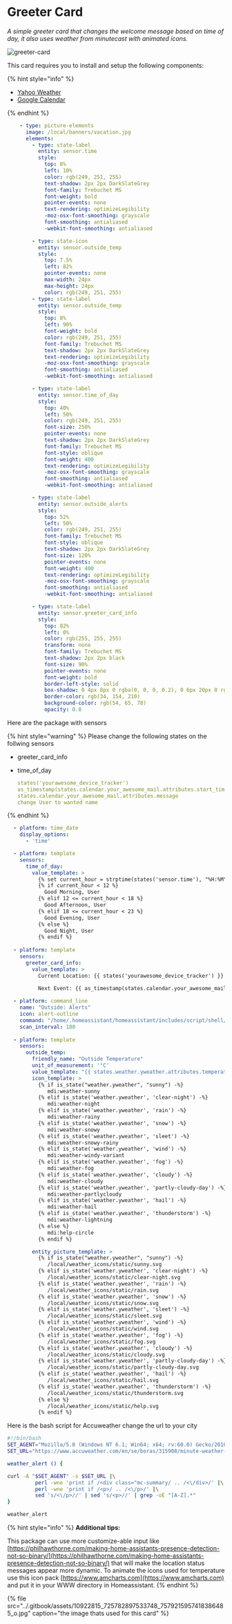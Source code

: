 # Greeter Card

_A simple greeter card that changes the welcome message based on time of day, it also uses weather from minutecast with animated icons._

![greeter-card](../.gitbook/assets/greeter-card.png)

This card requires you to install and setup the following components:

{% hint style="info" %}

* [Yahoo Weather](https://www.home-assistant.io/components/weather.yweather/)
* [Google Calendar](https://www.home-assistant.io/components/calendar.google/)

{% endhint %}

```yaml
    - type: picture-elements
      image: /local/banners/vacation.jpg
      elements:
        - type: state-label
          entity: sensor.time
          style:
            top: 8%
            left: 10%
            color: rgb(249, 251, 255)
            text-shadow: 2px 2px DarkSlateGrey
            font-family: Trebuchet MS
            font-weight: bold
            pointer-events: none
            text-rendering: optimizeLegibility
            -moz-osx-font-smoothing: grayscale
            font-smoothing: antialiased
            -webkit-font-smoothing: antialiased

        - type: state-icon
          entity: sensor.outside_temp
          style:
            top: 7.5%
            left: 82%
            pointer-events: none
            max-width: 24px
            max-height: 24px
            color: rgb(249, 251, 255)
        - type: state-label
          entity: sensor.outside_temp
          style:
            top: 8%
            left: 90%
            font-weight: bold
            color: rgb(249, 251, 255)
            font-family: Trebuchet MS
            text-shadow: 2px 2px DarkSlateGrey
            text-rendering: optimizeLegibility
            -moz-osx-font-smoothing: grayscale
            font-smoothing: antialiased
            -webkit-font-smoothing: antialiased

        - type: state-label
          entity: sensor.time_of_day
          style:
            top: 40%
            left: 50%
            color: rgb(249, 251, 255)
            font-size: 250%
            pointer-events: none
            text-shadow: 2px 2px DarkSlateGrey
            font-family: Trebuchet MS
            font-style: oblique
            font-weight: 400
            text-rendering: optimizeLegibility
            -moz-osx-font-smoothing: grayscale
            font-smoothing: antialiased
            -webkit-font-smoothing: antialiased

        - type: state-label
          entity: sensor.outside_alerts
          style:
            top: 52%
            left: 50%
            color: rgb(249, 251, 255)
            font-family: Trebuchet MS
            font-style: oblique
            text-shadow: 2px 2px DarkSlateGrey
            font-size: 120%
            pointer-events: none
            font-weight: 400
            text-rendering: optimizeLegibility
            -moz-osx-font-smoothing: grayscale
            font-smoothing: antialiased
            -webkit-font-smoothing: antialiased

        - type: state-label
          entity: sensor.greeter_card_info
          style:
            top: 82%
            left: 0%
            color: rgb(255, 255, 255)
            transform: none
            font-family: Trebuchet MS
            text-shadow: 2px 2px black
            font-size: 90%
            pointer-events: none
            font-weight: bold
            border-left-style: solid
            box-shadow: 0 4px 8px 0 rgba(0, 0, 0, 0.2), 0 6px 20px 0 rgba(0, 0, 0, 0.19)
            border-color: rgb(34, 154, 210)
            background-color: rgb(54, 65, 78)
            opacity: 0.8
```

Here are the package with sensors

{% hint style="warning" %}
Please change the following states on the follwing sensors

* greeter\_card\_info  
* time\_of\_day  


  ```yaml
  states('yourawesome_device_tracker')
  as_timestamp(states.calendar.your_awesome_mail.attributes.start_time)
  states.calendar.your_awesome_mail.attributes.message
  change User to wanted name
  ```

{% endhint %}

```yaml
  - platform: time_date
    display_options:
      - 'time'

  - platform: template
    sensors:
      time_of_day:
        value_template: >
          {% set current_hour = strptime(states('sensor.time'), "%H:%M").hour %}
          {% if current_hour < 12 %}
            Good Morning, User
          {% elif 12 <= current_hour < 18 %}
            Good Afternoon, User
          {% elif 18 <= current_hour < 23 %}
            Good Evening, User
          {% else %}
            Good Night, User
          {% endif %}
  
  - platform: template
    sensors:
      greeter_card_info:
        value_template: >
          Current Location: {{ states('yourawesome_device_tracker') }}

          Next Event: {{ as_timestamp(states.calendar.your_awesome_mail.attributes.start_time) | timestamp_custom('%Y/%m/%d at %H:%M') }} - {{ states.calendar.your_awesome_mail.attributes.message }}
      
  - platform: command_line
    name: "Outside: Alerts"
    icon: alert-outline
    command: "/home/.homeassistant/homeassistant/includes/script/shell/check-weather.sh"
    scan_interval: 180 
    
  - platform: template
    sensors:
      outside_temp:
        friendly_name: "Outside Temperature"
        unit_of_measurement: '°C'
        value_template: "{{ states.weather.yweather.attributes.temperature }}"
        icon_template: >
          {% if is_state("weather.yweather", "sunny") -%}
             mdi:weather-sunny
          {% elif is_state('weather.yweather', 'clear-night') -%}
             mdi:weather-night
          {% elif is_state('weather.yweather', 'rain') -%}
             mdi:weather-rainy
          {% elif is_state('weather.yweather', 'snow') -%}
             mdi:weather-snowy
          {% elif is_state('weather.yweather', 'sleet') -%}
             mdi:weather-snowy-rainy
          {% elif is_state('weather.yweather', 'wind') -%}
             mdi:weather-windy-variant
          {% elif is_state('weather.yweather', 'fog') -%}
             mdi:weather-fog
          {% elif is_state('weather.yweather', 'cloudy') -%}
             mdi:weather-cloudy
          {% elif is_state('weather.yweather', 'partly-cloudy-day') -%}
             mdi:weather-partlycloudy
          {% elif is_state('weather.yweather', 'hail') -%}
             mdi:weather-hail
          {% elif is_state('weather.yweather', 'thunderstorm') -%}
             mdi:weather-lightning
          {% else %}
             mdi:help-circle
          {% endif %}

        entity_picture_template: >
          {% if is_state("weather.yweather", "sunny") -%}
             /local/weather_icons/static/sunny.svg
          {% elif is_state('weather.yweather', 'clear-night') -%}
             /local/weather_icons/static/clear-night.svg
          {% elif is_state('weather.yweather', 'rain') -%}
             /local/weather_icons/static/rain.svg
          {% elif is_state('weather.yweather', 'snow') -%}
             /local/weather_icons/static/snow.svg
          {% elif is_state('weather.yweather', 'sleet') -%}
             /local/weather_icons/static/sleet.svg
          {% elif is_state('weather.yweather', 'wind') -%}
             /local/weather_icons/static/wind.svg
          {% elif is_state('weather.yweather', 'fog') -%}
             /local/weather_icons/static/fog.svg
          {% elif is_state('weather.yweather', 'cloudy') -%}
             /local/weather_icons/static/cloudy.svg
          {% elif is_state('weather.yweather', 'partly-cloudy-day') -%}
             /local/weather_icons/static/partly-cloudy-day.svg
          {% elif is_state('weather.yweather', 'hail') -%}
             /local/weather_icons/static/hail.svg
          {% elif is_state('weather.yweather', 'thunderstorm') -%}
             /local/weather_icons/static/thunderstorm.svg
          {% else %}
             /local/weather_icons/static/help.svg
          {% endif %}
```

Here is the bash script for Accuweather change the url to your city

```bash
#!/bin/bash
SET_AGENT="Mozilla/5.0 (Windows NT 6.1; Win64; x64; rv:60.0) Gecko/20100101 Firefox/60.0"
SET_URL="https://www.accuweather.com/en/se/boras/315908/minute-weather-forecast/315908"

weather_alert () {

curl -A "$SET_AGENT" -s $SET_URL |\
         perl -wne 'print if /<div class="mc-summary/ .. /<\/div>/' |\
         perl -wne 'print if /<p>/ .. /<\/p>/' |\
         sed 's/<\/p>//' | sed 's/<p>//' | grep -oE "[A-Z].*"
}

weather_alert
```

{% hint style="info" %}
**Additional tips:**   
  
This package can use more customize-able input like [https://philhawthorne.com/making-home-assistants-presence-detection-not-so-binary/](https://philhawthorne.com/making-home-assistants-presence-detection-not-so-binary/) that will make the location status messages appear more dynamic. To animate the icons used for temperature use this icon pack [https://www.amcharts.com](https://www.amcharts.com) and put it in your WWW directory in Homeassistant.
{% endhint %}

{% file src="../.gitbook/assets/10922815\_725782897533748\_7579215957418386485\_o.jpg" caption="the image thats used for this card" %}



